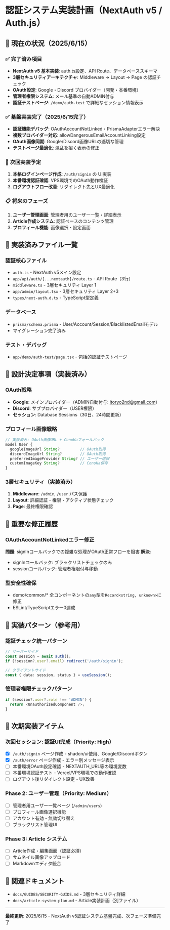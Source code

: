 # 認証システム実装計画（NextAuth v5 / Auth.js）

## 🎯 現在の状況（2025/6/15）

### ✅ 完了済み項目
- **NextAuth v5 基本実装**: auth.ts設定、API Route、データベーススキーマ
- **3層セキュリティアーキテクチャ**: Middleware → Layout → Page の認証チェック
- **OAuth設定**: Google・Discord プロバイダー（開発・本番環境）
- **管理者権限システム**: メール基準の自動ADMIN付与
- **認証テストページ**: `/demo/auth-test` で詳細なセッション情報表示

### ✅ 基盤実装完了（2025/6/15完了）
- **認証機能デバッグ**: OAuthAccountNotLinked・PrismaAdapterエラー解決
- **複数プロバイダー対応**: allowDangerousEmailAccountLinking設定
- **OAuth画像同期**: Google/Discord画像URLの適切な管理
- **テストページ最適化**: 混乱を招く表示の修正

### 🔄 次回実装予定
1. **本格ログインページ作成**: `/auth/signin` の UI実装
2. **本番環境認証確認**: VPS環境でのOAuth動作検証
3. **ログアウトフロー改善**: リダイレクト先とUX最適化

### 📋 将来のフェーズ
1. **ユーザー管理画面**: 管理者用のユーザー一覧・詳細表示
2. **Article作成システム**: 認証ベースのコンテンツ管理
3. **プロフィール機能**: 画像選択・設定画面

## 📁 実装済みファイル一覧

### 認証核心ファイル
- `auth.ts` - NextAuth v5メイン設定
- `app/api/auth/[...nextauth]/route.ts` - API Route（3行）
- `middleware.ts` - 3層セキュリティ Layer 1
- `app/admin/layout.tsx` - 3層セキュリティ Layer 2+3
- `types/next-auth.d.ts` - TypeScript型定義

### データベース
- `prisma/schema.prisma` - User/Account/Session/BlacklistedEmailモデル
- マイグレーション完了済み

### テスト・デバッグ
- `app/demo/auth-test/page.tsx` - 包括的認証テストページ

## 🔧 設計決定事項（実装済み）

### OAuth戦略
- **Google**: メインプロバイダー（ADMIN自動付与: itoryo2nd@gmail.com）
- **Discord**: サブプロバイダー（USER権限）
- **セッション**: Database Sessions（30日、24時間更新）

### プロフィール画像戦略
```typescript
// 実装済み: OAuth画像URL + ConoHaフォールバック
model User {
  googleImageUrl String?         // OAuth取得
  discordImageUrl String?        // OAuth取得
  preferredImageProvider String? // ユーザー選択
  customImageKey String?         // ConoHa保存
}
```

### 3層セキュリティ（実装済み）
1. **Middleware**: `/admin`, `/user` パス保護
2. **Layout**: 詳細認証・権限・アクティブ状態チェック
3. **Page**: 最終権限確認

## 🚨 重要な修正履歴

### OAuthAccountNotLinkedエラー修正
**問題**: signInコールバックでの複雑な処理がOAuth正常フローを阻害
**解決**: 
- signInコールバック: ブラックリストチェックのみ
- sessionコールバック: 管理者権限付与移動

### 型安全性確保
- demo/common/* 全コンポーネントの`any`型を`Record<string, unknown>`に修正
- ESLint/TypeScriptエラー0達成

## 📝 実装パターン（参考用）

### 認証チェック統一パターン
```typescript
// サーバーサイド
const session = await auth();
if (!session?.user?.email) redirect('/auth/signin');

// クライアントサイド  
const { data: session, status } = useSession();
```

### 管理者権限チェックパターン
```typescript
if (session?.user?.role !== 'ADMIN') {
  return <UnauthorizedComponent />;
}
```

## 🎯 次期実装アイテム

### 次回セッション: 認証UI完成（Priority: High）
- [x] `/auth/signin` ページ作成 - shadcn/ui使用、Google/Discordボタン
- [x] `/auth/error` ページ作成 - エラー別メッセージ表示
- [ ] 本番環境OAuth設定確認 - NEXTAUTH_URL等の環境変数
- [ ] 本番環境認証テスト - Vercel/VPS環境での動作確認
- [ ] ログアウト後リダイレクト設定 - UX改善

### Phase 2: ユーザー管理（Priority: Medium）
- [ ] 管理者用ユーザー一覧ページ (`/admin/users`)
- [ ] プロフィール画像選択機能
- [ ] アカウント有効・無効切り替え
- [ ] ブラックリスト管理UI

### Phase 3: Article システム
- [ ] Article作成・編集画面（認証必須）
- [ ] サムネイル画像アップロード
- [ ] Markdownエディタ統合

## 🔗 関連ドキュメント
- `docs/GUIDES/SECURITY-GUIDE.md` - 3層セキュリティ詳細
- `docs/article-system-plan.md` - Article実装計画（別ファイル）

---
**最終更新**: 2025/6/15 - NextAuth v5認証システム基盤完成、次フェーズ準備完了